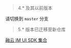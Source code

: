 > 4.* 及其以前版本

请切换到 `master` 分支

> 5.* 版本已迁移至新仓库

[融云 IM UI SDK 集合](https://github.com/rongcloud/ios-ui-sdk-set)
